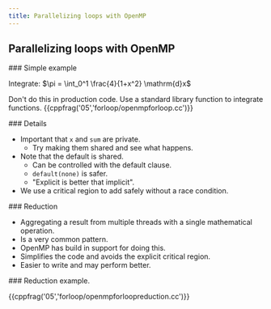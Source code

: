 ```yaml
---
title: Parallelizing loops with OpenMP
---
```


## Parallelizing loops with OpenMP


### Simple example


Integrate: 
$\pi = \int_0^1 \frac{4}{1+x^2} \mathrm{d}x$

Don't do this in production code. Use a standard library function to integrate functions.
{{cppfrag('05','forloop/openmpforloop.cc')}}

### Details

* Important that `x` and `sum` are private. 
    - Try making them shared and see what happens.
* Note that the default is shared.
    - Can be controlled with the default clause. 
    - `default(none)` is safer.
    - "Explicit is better that implicit".
* We use a critical region to add safely without a race condition.

### Reduction

* Aggregating a result from multiple threads with a single mathematical operation.
* Is a very common pattern.
* OpenMP has build in support for doing this. 
* Simplifies the code and avoids the explicit critical region.
* Easier to write and may perform better. 

### Reduction example.

{{cppfrag('05','forloop/openmpforloopreduction.cc')}}
